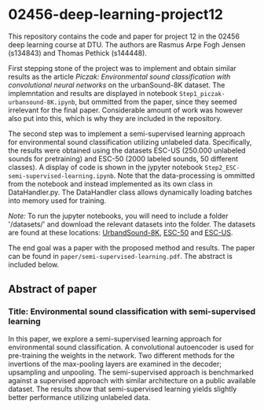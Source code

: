 # 02456-deep-learning-project12
This repository contains the code and paper for project 12 in the 02456 deep learning course at DTU. The authors are Rasmus Arpe Fogh Jensen (s134843) and Thomas Pethick (s144448). 

First stepping stone of the project was to implement and obtain similar results as the article *Piczak: Environmental sound classification with convolutional neural networks* on the urbanSound-8K dataset. The implemntation and results are displayed in notebook `Step1_piczak-urbansound-8K.ipynb`, but ommitted from the paper, since they seemed irrelevant for the final paper. Considerable amount of work was however also put into this, which is why they are included in the repository. 

The second step was to implement a semi-supervised learning approach for environmental sound classification utilizing unlabeled data. Specifically, the results were obtained using the datasets ESC-US (250.000 unlabeled sounds for pretraining) and ESC-50 (2000 labeled sounds, 50 different classes). A display of code is shown in the jypyter notebook `Step2_ESC-semi-supervised-learning.ipynb`. Note that the data-processing is ommitted from the notebook and instead implemented as its own class in DataHandler.py. The DataHandler class allows dynamically loading batches into memory used for training. 

*Note:* To run the jupyter notebooks, you will need to include a folder '/datasets/' and download the relevant datasets into the folder. The datasets are found at these locations: [UrbandSound-8K](https://serv.cusp.nyu.edu/projects/urbansounddataset/urbansound8k.html), [ESC-50](https://github.com/karoldvl/ESC-50) and [ESC-US](https://dataverse.harvard.edu/dataset.xhtml?persistentId=doi:10.7910/DVN/YDEPUT).

The end goal was a paper with the proposed method and results. The paper can be found in `paper/semi-supervised-learning.pdf`. The abstract is included below. 

## Abstract of paper
### Title: Environmental sound classification with semi-supervised learning
In this paper, we explore a semi-supervised learning approach for environmental sound classification. A convolutional autoencoder is used for pre-training the weights in the network. Two different methods for the invertions of the max-pooling layers are examined in the decoder; upsampling and unpooling. The semi-supervised approach is benchmarked against a supervised approach with similar architecture on a public available dataset. The results show that semi-supervised learning yields slightly better performance utilizing unlabeled data.
